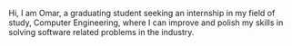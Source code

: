 Hi, I am Omar, a graduating student seeking an internship in my field of study, Computer Engineering, where I can improve and polish my skills in solving software related problems in the industry.
